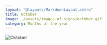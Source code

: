 ```yaml
---
layout: "@layouts/MarkdownLayout.astro"
title: October
image: ./assets/images-of-signs/october.gif
category: Months of the year
---
```


![October](@signs/october.gif)
